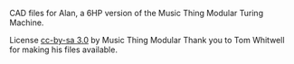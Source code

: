 CAD files for Alan, a 6HP version of the Music Thing Modular Turing Machine.

License
[cc-by-sa 3.0](https://creativecommons.org/licenses/by-sa/3.0/) by Music Thing Modular
Thank you to Tom Whitwell for making his files available.
